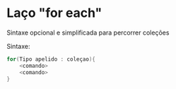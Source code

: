 # Laço "for each"

Sintaxe opcional e simplificada para percorrer coleções

Sintaxe:

```java
for(Tipo apelido : coleçao){
    <comando>
    <comando>
}

```
